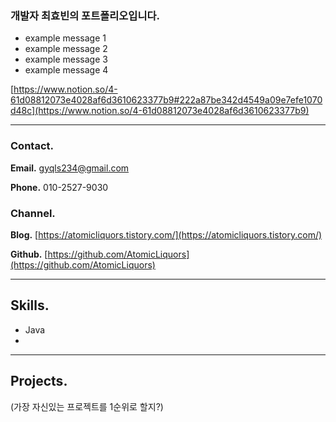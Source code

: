 ### 개발자 최효빈의 포트폴리오입니다.

- example message 1
- example message 2
- example message 3
- example message 4

[https://www.notion.so/4-61d08812073e4028af6d3610623377b9#222a87be342d4549a09e7efe1070d48c](https://www.notion.so/4-61d08812073e4028af6d3610623377b9)

---

### Contact.

**Email.** gyqls234@gmail.com

**Phone.** 010-2527-9030

### Channel.

**Blog.** [https://atomicliquors.tistory.com/](https://atomicliquors.tistory.com/)

**Github.**  [https://github.com/AtomicLiquors](https://github.com/AtomicLiquors)

---

## Skills.

- Java
- 

---

## Projects.

(가장 자신있는 프로젝트를 1순위로 할지?)

